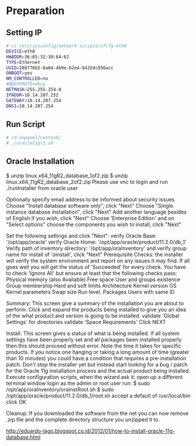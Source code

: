 # Preparation
## Setting IP
```sh
# vi /etc/sysconfig/network-scripts/ifcfg-eth0
DEVICE=eth0
HWADDR=36:65:32:30:64:62
TYPE=Ethernet
UUID=20877662-0a04-4b9e-b2e4-8432dc956acc
ONBOOT=yes
NM_CONTROLLED=no
#BOOTPROTO=dhcp
NETMASK=255.255.254.0
IPADDR=10.14.207.252
GATEWAY=10.14.207.254
DNS1=10.14.207.254
```
## Run Script

```sh
# cd nopanel/centos6/
# ./oracle11gr2.sh
```
## Oracle Installation
$ unzip linux.x64_11gR2_database_1of2.zip
$ unzip linux.x64_11gR2_database_2of2.zip
Please use vnc to login and run ./runInstaller from oracle user

Optionally specify email address to be informed about security issues
Choose "Install database software only", click "Next"
Choose "Single instance database installation", click "Next"
Add another language besides of English if you wish, click "Next"
Choose 'Enterprise Edition' and on "Select options" choose the components you wish to install, click "Next"

Set the following settings and click "Next":
verify Oracle Base: '/opt/app/oracle'
verify Oracle Home: '/opt/app/oracle/product/11.2.0/db_1'
Verify path of inventory directory: '/opt/app/oraInventory'  and 
verify group name for install of 'oinstall', click "Next" 
Prerequisite Checks:  the installer will verify the system environment and report on any issues it may find. If all goes well you will get the status of 'Succeeded' for every check. You have to check 'Ignore All' but ensure at least that the following checks pass: 
Physical memory (also Available)
Free space
User and groups existence
Group membership
Hard and soft limits
Architecture
Kernel version
OS Kernel parameters
Swap size
Run level.
Packages
Users with same ID

Summary: This screen give a summary of the installation you are about to perform. Click and expand the products being installed to give you an idea of the what product and version is going to be installed.
validate 'Global Settings' for directories
validate 'Space Requirements'
Click NEXT

Install: This screen gives a status of what is being installed. If all system settings have been properly set and all packages been installed properly then this should proceed without error. 
Note the time it takes for specific products. If you notice one hanging or taking a long amount of time (greater than 10 minutes) you could have a condition that requires a pre-installation patch. Don't stop the installer yet but instead start looking for a bug / patch for the Oracle 11g installation process and the actual product being installed.
Execute configuration scripts, when the wizard ask it:
open up a different terminal window
login as the admin or root user
run:
$ sudo /opt/app/oraInventory/orainstRoot.sh
$ sudo /opt/app/oracle/product/11.2.0/db_1/root.sh
accept a default of /usr/local/bin
click OK

Cleanup: If you downloaded the software from the net you can now remove .zip file and the complete directory structure you unzipped it to.


http://eduardo-lago.blogspot.co.id/2012/01/how-to-install-oracle-11g-database.html
